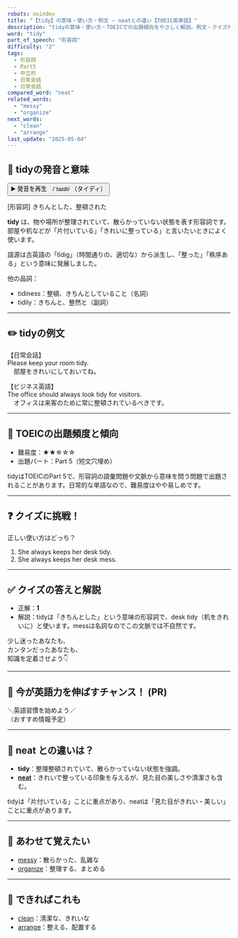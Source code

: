 ```yaml
---
robots: noindex
title: "【tidy】の意味・使い方・例文 ― neatとの違い【TOEIC英単語】"
description: "tidyの意味・使い方・TOEICでの出題傾向をやさしく解説。例文・クイズ付きでneatとの違いもわかりやすく学べます。"
word: "tidy"
part_of_speech: "形容詞"
difficulty: "2"
tags:
  - 形容詞
  - Part5
  - 中立的
  - 日常会話
  - 日常会話
compared_word: "neat"
related_words:
  - "messy"
  - "organize"
next_words:
  - "clean"
  - "arrange"
last_update: "2025-05-04"
---
```


## 🔰 tidyの発音と意味

<button class="play-audio" onclick="playTTS('tidy')">
  <span class="play-audio-main">
    ▶️ 発音を再生　/ˈtaɪdi/
  </span>
  <span class="play-audio-sub">
    （タイディ）
  </span>
</button>

[形容詞] きちんとした、整頓された

**tidy** は、物や場所が整理されていて、散らかっていない状態を表す形容詞です。部屋や机などが「片付いている」「きれいに整っている」と言いたいときによく使います。

語源は古英語の「tīdig」（時間通りの、適切な）から派生し、「整った」「秩序ある」という意味に発展しました。

他の品詞：  
- tidiness：整頓、きちんとしていること（名詞）
- tidily：きちんと、整然と（副詞）

---

## ✏️ tidyの例文

【日常会話】  
Please keep your room tidy.  
　部屋をきれいにしておいてね。

【ビジネス英語】  
The office should always look tidy for visitors.  
　オフィスは来客のために常に整頓されているべきです。

---

## 🎯 TOEICの出題頻度と傾向

- 難易度：★★☆☆☆
- 出題パート：Part 5（短文穴埋め）

tidyはTOEICのPart 5で、形容詞の語彙問題や文脈から意味を問う問題で出題されることがあります。日常的な単語なので、難易度はやや易しめです。

---

## ❓ クイズに挑戦！

正しい使い方はどっち？

1. She always keeps her desk tidy.  
2. She always keeps her desk mess.

---

## ✅ クイズの答えと解説

- 正解：**1**
- 解説：tidyは「きちんとした」という意味の形容詞で、desk tidy（机をきれいに）と使います。messは名詞なのでこの文脈では不自然です。

少し迷ったあなたも、  
カンタンだったあなたも、  
知識を定着させよう👇️

---

## 🚀 今が英語力を伸ばすチャンス！ (PR)

<div class="info-center">
＼英語習慣を始めよう／<br>  
（おすすめ情報予定）
</div>

---

## 🤔  neat との違いは？

- **tidy**：整理整頓されていて、散らかっていない状態を強調。
- **[neat](/word/neat/)**：きれいで整っている印象を与えるが、見た目の美しさや清潔さも含む。

tidyは「片付いている」ことに重点があり、neatは「見た目がきれい・美しい」ことに重点があります。

---

## 🧩 あわせて覚えたい

- [messy](/word/messy/)：散らかった、乱雑な
- [organize](/word/organize/)：整理する、まとめる

---

## 📖 できればこれも

- [clean](/word/clean/)：清潔な、きれいな
- [arrange](/word/arrange/)：整える、配置する

<!-- cvid: aid10_bid13 -->
